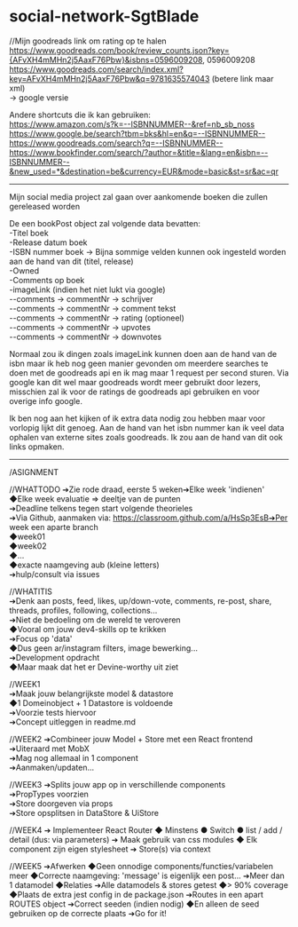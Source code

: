 # social-network-SgtBlade
//Mijn goodreads link om rating op te halen  \
https://www.goodreads.com/book/review_counts.json?key={AFvXH4mMHn2j5AaxF76Pbw}&isbns=0596009208, 0596009208  \
https://www.goodreads.com/search/index.xml?key=AFvXH4mMHn2j5AaxF76Pbw&q=9781635574043 (betere link maar xml) \
      -> google versie

Andere shortcuts die ik kan gebruiken: \
https://www.amazon.com/s?k=--ISBNNUMMER--&ref=nb_sb_noss \
https://www.google.be/search?tbm=bks&hl=en&q=--ISBNNUMMER-- \
https://www.goodreads.com/search?q=--ISBNNUMMER-- \
https://www.bookfinder.com/search/?author=&title=&lang=en&isbn=--ISBNNUMMER--&new_used=*&destination=be&currency=EUR&mode=basic&st=sr&ac=qr

--------------

Mijn social media project zal gaan over aankomende boeken die zullen gereleased worden

De een bookPost object zal volgende data bevatten: \
-Titel boek \
-Release datum boek \
-ISBN nummer boek -> Bijna sommige velden kunnen ook ingesteld worden aan de hand van dit (titel, release) \
-Owned \
-Comments op boek \
-imageLink (indien het niet lukt via google) \
--comments -> commentNr -> schrijver \
--comments -> commentNr -> comment tekst \
--comments -> commentNr -> rating (optioneel) \
--comments -> commentNr -> upvotes \
--comments -> commentNr -> downvotes

Normaal zou ik dingen zoals imageLink kunnen doen aan de hand van de isbn maar ik heb nog geen manier gevonden om meerdere searches te doen met de goodreads api en ik mag maar 1 request per second sturen.
Via google kan dit wel maar goodreads wordt meer gebruikt door lezers, misschien zal ik voor de ratings de goodreads api gebruiken en voor overige info google.

Ik ben nog aan het kijken of ik extra data nodig zou hebben maar voor vorlopig lijkt dit genoeg. Aan de hand van het isbn nummer kan ik veel data ophalen van externe sites zoals goodreads. Ik zou aan de hand van dit ook links opmaken.

--------------

/ASIGNMENT

//WHATTODO
➔Zie rode draad, eerste 5 weken➔Elke week 'indienen' \
    ◆Elke week evaluatie => deeltje van de punten \
➔Deadline telkens tegen start volgende theorieles \
➔Via Github, aanmaken via: https://classroom.github.com/a/HsSp3EsB➔Per week een aparte branch \
    ◆week01 \
    ◆week02 \
    ◆...  \
    ◆exacte naamgeving aub (kleine letters) \
➔hulp/consult via issues

//WHATITIS \
➔Denk aan posts, feed, likes, up/down-vote, comments, re-post, share, threads, profiles, following, collections... \
➔Niet de bedoeling om de wereld te veroveren \
    ◆Vooral om jouw dev4-skills op te krikken \
➔Focus op 'data' \
    ◆Dus geen ar/instagram filters, image bewerking... \
➔Development opdracht \
    ◆Maar maak dat het er Devine-worthy uit ziet


//WEEK1 \
➔Maak jouw belangrijkste model & datastore \
    ◆1 Domeinobject + 1 Datastore is voldoende \
➔Voorzie tests hiervoor \
➔Concept uitleggen in readme.md


//WEEK2
➔Combineer jouw Model + Store met een React frontend \
➔Uiteraard met MobX \
➔Mag nog allemaal in 1 component \
➔Aanmaken/updaten...

//WEEK3
➔Splits jouw app op in verschillende components \
➔PropTypes voorzien \
➔Store doorgeven via props \
➔Store opsplitsen in DataStore & UiStore

//WEEK4
➔ Implementeer React Router
    ◆ Minstens
        ● Switch
        ● list / add / detail (dus: via parameters)
➔ Maak gebruik van css modules
    ◆ Elk component zijn eigen stylesheet
➔ Store(s) via context

//WEEK5
➔Afwerken
    ◆Geen onnodige components/functies/variabelen meer
    ◆Correcte naamgeving: 'message' is eigenlijk een post...
➔Meer dan 1 datamodel
    ◆Relaties
➔Alle datamodels & stores getest
    ◆> 90% coverage
    ◆Plaats de extra jest config in de package.json
➔Routes in een apart ROUTES object
➔Correct seeden (indien nodig)
    ◆En alleen de seed gebruiken op de correcte plaats
➔Go for it!
